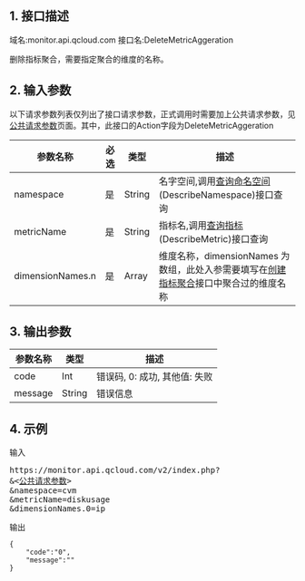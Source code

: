 ## 1. 接口描述
域名:monitor.api.qcloud.com
接口名:DeleteMetricAggeration

删除指标聚合，需要指定聚合的维度的名称。

## 2. 输入参数
以下请求参数列表仅列出了接口请求参数，正式调用时需要加上公共请求参数，见<a href="/doc/api/255/公共请求参数" title="公共请求参数">公共请求参数</a>页面。其中，此接口的Action字段为DeleteMetricAggeration

| 参数名称 | 必选  | 类型 | 描述 |
|---------|---------|---------|---------|
| namespace | 是 | String | 名字空间,调用<a href="/doc/api/255/查询命名空间" title="查询命名空间">查询命名空间</a>(DescribeNamespace)接口查询|
| metricName | 是 | String | 指标名,调用<a href="/doc/api/255/查询指标" title="查询指标">查询指标</a>(DescribeMetric)接口查询|
| dimensionNames.n | 是 | Array | 维度名称，dimensionNames 为数组，此处入参需要填写在<a href="/doc/api/255/创建指标聚合" title="创建指标聚合">创建指标聚合</a>接口中聚合过的维度名称|


## 3. 输出参数
| 参数名称 | 类型 | 描述 |
|---------|---------|---------|
| code | Int | 错误码, 0: 成功, 其他值: 失败|
| message | String | 错误信息|


## 4. 示例
输入
<pre>
https://monitor.api.qcloud.com/v2/index.php?
&<<a href="https://www.qcloud.com/doc/api/229/6976">公共请求参数</a>>
&namespace=cvm
&metricName=diskusage
&dimensionNames.0=ip
</pre>
输出
```
{
    "code":"0",
    "message":""
}
```



